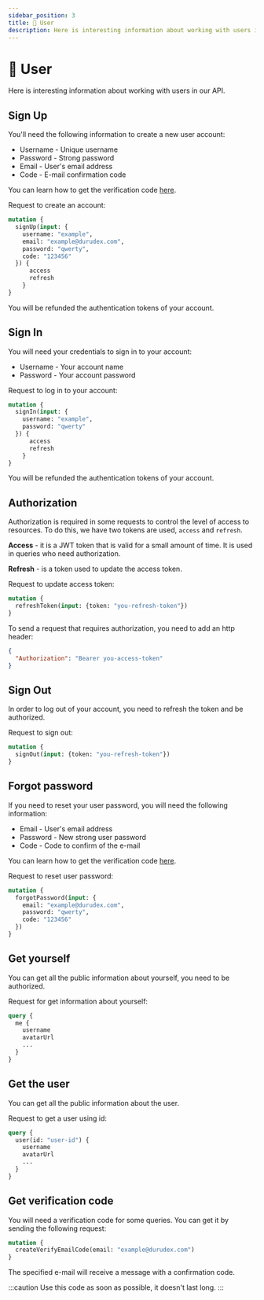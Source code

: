 ```yaml
---
sidebar_position: 3
title: 🙂 User
description: Here is interesting information about working with users in our API.
---
```


# 🙂  User

Here is interesting information about working with users in our API.

## Sign Up

You'll need the following information to create a new user account:

+ Username - Unique username
+ Password - Strong password
+ Email - User's email address
+ Code - E-mail confirmation code

You can learn how to get the verification code [here](#get-verification-code).

Request to create an account:

```graphql
mutation {
  signUp(input: {
    username: "example",
    email: "example@durudex.com",
    password: "qwerty",
    code: "123456"
  }) {
      access
      refresh
    }
}
```

You will be refunded the authentication tokens of your account.

## Sign In

You will need your credentials to sign in to your account:

+ Username - Your account name
+ Password - Your account password

Request to log in to your account:

```graphql
mutation {
  signIn(input: {
    username: "example",
    password: "qwerty"
  }) {
      access
      refresh
    }
}
```

You will be refunded the authentication tokens of your account.

## Authorization

Authorization is required in some requests to control the level of access to resources.
To do this, we have two tokens are used, `access` and `refresh`.

**Access** - it is a JWT token that is valid for a small amount of time. It is used in queries
who need аuthorization.

**Refresh** - is a token used to update the access token.

Request to update access token:
```graphql
mutation {
  refreshToken(input: {token: "you-refresh-token"})
}
```

To send a request that requires authorization, you need to add an http header:

```json
{
  "Authorization": "Bearer you-access-token"
}
```

## Sign Out

In order to log out of your account, you need to refresh the token and be authorized.

Request to sign out:
```graphql
mutation {
  signOut(input: {token: "you-refresh-token"})
}
```

## Forgot password 

If you need to reset your user password, you will need the following information:

+ Email - User's email address
+ Password - New strong user password
+ Code - Code to confirm of the e-mail

You can learn how to get the verification code [here](#get-verification-code).

Request to reset user password:
```graphql
mutation {
  forgotPassword(input: {
    email: "example@durudex.com",
    password: "qwerty",
    code: "123456"
  })
}
```

## Get yourself

You can get all the public information about yourself, you need to be authorized.

Request for get information about yourself:
```graphql
query {
  me {
    username
    avatarUrl
    ...
  }
}
```

## Get the user

You can get all the public information about the user.

Request to get a user using id:
```graphql
query {
  user(id: "user-id") {
    username
    avatarUrl
    ...
  }
}
```

## Get verification code

You will need a verification code for some queries. You can get it by sending the following request:

```graphql
mutation {
  createVerifyEmailCode(email: "example@durudex.com")
}
```

The specified e-mail will receive a message with a confirmation code.

:::caution
Use this code as soon as possible, it doesn't last long.
:::
